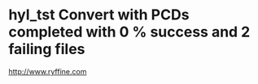 # hyl_tst Convert with PCDs completed with 0 % success and 2 failing files



http://www.ryffine.com
